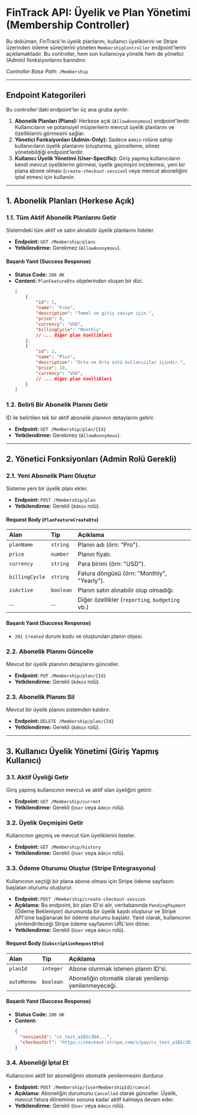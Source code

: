 # FinTrack API: Üyelik ve Plan Yönetimi (Membership Controller)

Bu doküman, FinTrack'in üyelik planlarını, kullanıcı üyeliklerini ve Stripe üzerinden ödeme süreçlerini yöneten `MembershipController` endpoint'lerini açıklamaktadır. Bu controller, hem son kullanıcıya yönelik hem de yönetici (Admin) fonksiyonlarını barındırır.

*Controller Base Path:* `/Membership`

---

## Endpoint Kategorileri

Bu controller'daki endpoint'ler üç ana gruba ayrılır:

1.  **Abonelik Planları (Plans):** Herkese açık (`AllowAnonymous`) endpoint'lerdir. Kullanıcıların ve potansiyel müşterilerin mevcut üyelik planlarını ve özelliklerini görmesini sağlar.
2.  **Yönetici Fonksiyonları (Admin-Only):** Sadece `Admin` rolüne sahip kullanıcıların üyelik planlarını (oluşturma, güncelleme, silme) yönetebildiği endpoint'lerdir.
3.  **Kullanıcı Üyelik Yönetimi (User-Specific):** Giriş yapmış kullanıcıların kendi mevcut üyeliklerini görmesi, üyelik geçmişini incelemesi, yeni bir plana abone olması (`create-checkout-session`) veya mevcut aboneliğini iptal etmesi için kullanılır.

---

## 1. Abonelik Planları (Herkese Açık)

### 1.1. Tüm Aktif Abonelik Planlarını Getir

Sistemdeki tüm aktif ve satın alınabilir üyelik planlarını listeler.

*   **Endpoint:** `GET /Membership/plans`
*   **Yetkilendirme:** Gerekmez (`AllowAnonymous`).

#### Başarılı Yanıt (Success Response)
*   **Status Code:** `200 OK`
*   **Content:** `PlanFeatureDto` objelerinden oluşan bir dizi.
    ```json
    [
        {
            "id": 1,
            "name": "Free",
            "description": "Temel ve giriş seviye için.",
            "price": 0,
            "currency": "USD",
            "billingCycle": "Monthly",
            // ... diğer plan özellikleri
        },
        {
            "id": 2,
            "name": "Plus",
            "description": "Orta ve Orta üstü kullanıcılar içindir.",
            "price": 10,
            "currency": "USD",
            // ... diğer plan özellikleri
        }
    ]
    ```

### 1.2. Belirli Bir Abonelik Planını Getir

ID ile belirtilen tek bir aktif abonelik planının detaylarını getirir.

*   **Endpoint:** `GET /Membership/plan/{Id}`
*   **Yetkilendirme:** Gerekmez (`AllowAnonymous`).

---

## 2. Yönetici Fonksiyonları (Admin Rolü Gerekli)

### 2.1. Yeni Abonelik Planı Oluştur

Sisteme yeni bir üyelik planı ekler.

*   **Endpoint:** `POST /Membership/plan`
*   **Yetkilendirme:** Gerekli (`Admin` rolü).

#### Request Body (`PlanFeatureCreateDto`)
| Alan | Tip | Açıklama |
| :--- | :--- | :--- |
| `planName` | `string` | Planın adı (örn: "Pro"). |
| `price` | `number` | Planın fiyatı. |
| `currency` | `string` | Para birimi (örn: "USD"). |
| `billingCycle`|`string`| Fatura döngüsü (örn: "Monthly", "Yearly").|
| `isActive` | `boolean`| Planın satın alınabilir olup olmadığı. |
| ... | ... | Diğer özellikler (`reporting`, `budgeting` vb.) |

#### Başarılı Yanıt (Success Response)
*   `201 Created` durum kodu ve oluşturulan planın objesi.

### 2.2. Abonelik Planını Güncelle

Mevcut bir üyelik planının detaylarını günceller.

*   **Endpoint:** `PUT /Membership/plan/{Id}`
*   **Yetkilendirme:** Gerekli (`Admin` rolü).

### 2.3. Abonelik Planını Sil

Mevcut bir üyelik planını sistemden kaldırır.

*   **Endpoint:** `DELETE /Membership/plan/{Id}`
*   **Yetkilendirme:** Gerekli (`Admin` rolü).

---

## 3. Kullanıcı Üyelik Yönetimi (Giriş Yapmış Kullanıcı)

### 3.1. Aktif Üyeliği Getir

Giriş yapmış kullanıcının mevcut ve aktif olan üyeliğini getirir.

*   **Endpoint:** `GET /Membership/current`
*   **Yetkilendirme:** Gerekli (`User` veya `Admin` rolü).

### 3.2. Üyelik Geçmişini Getir

Kullanıcının geçmiş ve mevcut tüm üyeliklerini listeler.

*   **Endpoint:** `GET /Membership/history`
*   **Yetkilendirme:** Gerekli (`User` veya `Admin` rolü).

### 3.3. Ödeme Oturumu Oluştur (Stripe Entegrasyonu)

Kullanıcının seçtiği bir plana abone olması için Stripe ödeme sayfasını başlatan oturumu oluşturur.

*   **Endpoint:** `POST /Membership/create-checkout-session`
*   **Açıklama:** Bu endpoint, bir plan ID'si alır, veritabanında `PendingPayment` (Ödeme Bekleniyor) durumunda bir üyelik kaydı oluşturur ve Stripe API'sine bağlanarak bir ödeme oturumu başlatır. Yanıt olarak, kullanıcının yönlendirileceği Stripe ödeme sayfasının URL'sini döner.
*   **Yetkilendirme:** Gerekli (`User` veya `Admin` rolü).

#### Request Body (`SubscriptionRequestDto`)
| Alan | Tip | Açıklama |
| :--- | :--- | :--- |
| `planId` | `integer` | Abone olunmak istenen planın ID'si. |
| `autoRenew`| `boolean`| Aboneliğin otomatik olarak yenilenip yenilenmeyeceği. |

#### Başarılı Yanıt (Success Response)
*   **Status Code:** `200 OK`
*   **Content:**
    ```json
    {
      "sessionId": "cs_test_a1B2c3D4...",
      "checkoutUrl": "https://checkout.stripe.com/c/pay/cs_test_a1B2c3D4..."
    }
    ```

### 3.4. Aboneliği İptal Et

Kullanıcının aktif bir aboneliğinin otomatik yenilenmesini durdurur.

*   **Endpoint:** `POST /Membership/{userMembershipId}/cancel`
*   **Açıklama:** Aboneliğin durumunu `Cancelled` olarak günceller. Üyelik, mevcut fatura döneminin sonuna kadar aktif kalmaya devam eder.
*   **Yetkilendirme:** Gerekli (`User` veya `Admin` rolü).